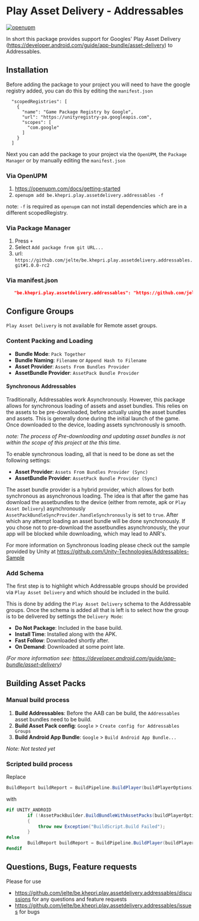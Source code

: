 # Play Asset Delivery - Addressables
[![openupm](https://img.shields.io/npm/v/be.khepri.play.assetdelivery.addressables?label=openupm&registry_uri=https://package.openupm.com)](https://openupm.com/packages/be.khepri.pad-addressables/)

In short this package provides support for Googles' Play Asset Delivery (https://developer.android.com/guide/app-bundle/asset-delivery) to Addressables.

## Installation

Before adding the package to your project you will need to have the google registry added, you can do this by editing the `manifest.json`
```
  "scopedRegistries": [
    {
      "name": "Game Package Registry by Google",
      "url": "https://unityregistry-pa.googleapis.com",
      "scopes": [
        "com.google"
      ]
    }
  ]
```

Next you can add the package to your project via the `OpenUPM`, the `Package Manager` or by manually editing the `manifest.json`

### Via OpenUPM

1. https://openupm.com/docs/getting-started
2. `openupm add be.khepri.play.assetdelivery.addressables -f`

note: `-f` is required as `openupm` can not install dependencies which are in a different scopedRegistry. 

### Via Package Manager

1. Press ` + `
2. Select `Add package from git URL...` 
3. url: `https://github.com/jelte/be.khepri.play.assetdelivery.addressables.git#1.0.0-rc2`

### Via manifest.json

```json
   "be.khepri.play.assetdelivery.addressables": "https://github.com/jelte/be.khepri.play.assetdelivery.addressables.git#1.0.0-rc2",
```

##  Configure Groups

`Play Asset Delivery` is not available for Remote asset groups.  

### Content Packing and Loading

- **Bundle Mode**: `Pack Together`
- **Bundle Naming**: `Filename` or `Append Hash to Filename`
- **Asset Provider**: `Assets From Bundles Provider`
- **AssetBundle Provider**: `AssetPack Bundle Provider`

#### Synchronous Addressables

Traditionally, Addressables work Asynchronously. However, this package allows for synchronous loading of assets and asset bundles. 
This relies on the assets to be pre-downloaded, before actually using the asset bundles and assets. 
This is generally done during the initial launch of the game. Once downloaded to the device, loading assets synchronously is smooth.

*note: The process of Pre-downloading and updating asset bundles is not within the scope of this project at the this time.*

To enable synchronous loading, all that is need to be done as set the following settings:

- **Asset Provider**: `Assets From Bundles Provider (Sync)`
- **AssetBundle Provider**: `AssetPack Bundle Provider (Sync)`

The asset bundle provider is a hybrid provider, which allows for both synchronous as asynchronous loading. 
The idea is that after the game has download the assetbundles to the device (either from remote, apk or `Play Asset Delivery`) asynchronously `AssetPackBundleSyncProvider.handleSynchronously` is set to `true`.
After which any attempt loading an asset bundle will be done synchronously. If you chose not to pre-download the assetbundles asynchronously, the your app will be blocked while downloading, which may lead to ANR's.

For more information on Synchronous loading please check out the sample provided by Unity at https://github.com/Unity-Technologies/Addressables-Sample

### Add Schema
The first step is to highlight which Addressable groups should be provided via `Play Asset Delivery` and which should be included in the build.

This is done by adding the `Play Asset Delivery` schema to the Addressable groups. 
Once the schema is added all that is left is to select how the group is to be delivered by settings the `Delivery Mode`:

- **Do Not Package**: Included in the base build.
- **Install Time**: Installed along with the APK.
- **Fast Follow**: Downloaded shortly after.
- **On Demand**: Downloaded at some point late.

*(For more information see: https://developer.android.com/guide/app-bundle/asset-delivery)*

## Building Asset Packs

### Manual build process

1. **Build Addressables**: Before the AAB can be build, the `Addressables` asset bundles need to be build.
2. **Build Asset Pack config**: `Google` > `Create config for Addressables Groups`
3. **Build Android App Bundle**: `Google` > `Build Android App Bundle...`

*Note: Not tested yet*

### Scripted build process

Replace
```csharp
BuildReport buildReport = BuildPipeline.BuildPlayer(buildPlayerOptions);
```
with
```csharp
#if UNITY_ANDROID
		if (!AssetPackBuilder.BuildBundleWithAssetPacks(buildPlayerOptions, EditorUserBuildSettings.androidBuildSubtarget, Addressables.BuildPath))
		{
			throw new Exception("BuildScript.Build Failed");
		}
#else
		BuildReport buildReport = BuildPipeline.BuildPlayer(buildPlayerOptions);
#endif
```

## Questions, Bugs, Feature requests

Please for use 
- https://github.com/jelte/be.khepri.play.assetdelivery.addressables/discussions for any questions and feature requests
- https://github.com/jelte/be.khepri.play.assetdelivery.addressables/issues for bugs

